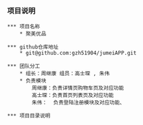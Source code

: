 ### 项目说明
    *** 项目名称
        * 聚美优品

    *** github仓库地址
        * git@github.com:gzh51904/jumeiAPP.git

    *** 团队分工
        * 组长：周继康 组员：高士琛 , 朱伟
        * 负责模块
            周继康：负责详情页购物车页及对应功能
            高士琛：负责首页列表页及对应功能
            朱伟：  负责登陆注册模块及对应功能、
            
    *** 项目目录说明
        
    